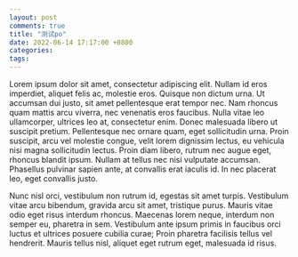 ```yaml
---
layout: post
comments: true
title: "测试po"
date: 2022-06-14 17:17:00 +0800
categories:
tags:
---
```

Lorem ipsum dolor sit amet, consectetur adipiscing elit. Nullam id eros imperdiet, aliquet felis ac, molestie eros. Quisque non dictum urna. Ut accumsan dui justo, sit amet pellentesque erat tempor nec. Nam rhoncus quam mattis arcu viverra, nec venenatis eros faucibus. Nulla vitae leo ullamcorper, ultrices leo at, consectetur enim. Donec malesuada libero ut suscipit pretium. Pellentesque nec ornare quam, eget sollicitudin urna. Proin suscipit, arcu vel molestie congue, velit lorem dignissim lectus, eu vehicula nisi magna sollicitudin lectus. Proin diam libero, rutrum nec augue eget, rhoncus blandit ipsum. Nullam at tellus nec nisi vulputate accumsan. Phasellus pulvinar sapien ante, at convallis erat iaculis id. In nec placerat leo, eget convallis justo.

Nunc nisl orci, vestibulum non rutrum id, egestas sit amet turpis. Vestibulum vitae arcu bibendum, gravida arcu sit amet, tristique purus. Mauris vitae odio eget risus interdum rhoncus. Maecenas lorem neque, interdum non semper eu, pharetra in sem. Vestibulum ante ipsum primis in faucibus orci luctus et ultrices posuere cubilia curae; Proin pharetra facilisis tellus vel hendrerit. Mauris tellus nisl, aliquet eget rutrum eget, malesuada id risus.
